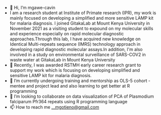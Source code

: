 - 👋 Hi, I’m mgawe-cavin
- I am a research student at Institute of Primate research (IPR), my work is mainly focused on developing a simplified and more sensitive LAMP kit for malaria diagnosis. I joined GitakaLab at Mount Kenya University in November 2021 as a visiting student to expound on my molecular skills and experience especially on rapid molecular diagnostic approaches.Through this lab, I have acquired new knowledge on Identical Multi-repeats sequence (IMRS) technology approach in developing rapid diagnostic molecular assays.In addition, I'm also involved in a study on environmental surveillance of SARS-COV2 in waste water at GitakaLab in Mount Kenya University
- 👀 Recently, I was awarded RSTMH early career research grant to support my work which is focusing on developing simplified and sensitive LAMP kit for malaria diagnosis.
- 🌱 I’m currently undergoing training and mentorship as OLS-5 cohort - mentee and project lead and also learning to get better at R programming 
- 💞️ I’m looking to collaborate on data visualization of PCA of Plasmodium falciparum Pfr364 repeats using R programming language
- 📫 How to reach me ...mgotieno@gmail.com

<!---
mgawe-cavin/mgawe-cavin is a ✨ special ✨ repository because its `README.md` (this file) appears on your GitHub profile.
You can click the Preview link to take a look at your changes
